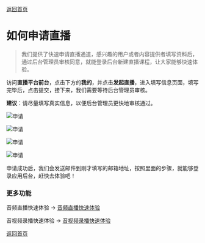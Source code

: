 [返回首页](../../README.md)

# 如何申请直播

> 我们提供了快速申请直播通道，感兴趣的用户或者内容提供者填写资料后，通过后台管理员审核同意，就能登录后台新建直播课程，让大家能够快速体验。

访问**直播平台前台**，点击下方的**我的**，并点击**发起直播**，进入填写信息页面，填写完毕后，点击提交，接下来，我们需要等待后台管理员审核。

**建议**：请尽量填写真实信息，以便后台管理员更快地审核通过。

![申请](https://docssl.cdn.maodou.io/docs/quickstart/qs_apply_home.png)

![申请](https://docssl.cdn.maodou.io/docs/quickstart/qs_apply_profile.png)

![申请](https://docssl.cdn.maodou.io/docs/quickstart/qs_apply_info.png)

![申请](https://docssl.cdn.maodou.io/docs/quickstart/qs_apply_wait.png)

申请成功后，我们会发送邮件到刚才填写的邮箱地址，按照里面的步骤，就能够登录应用后台，赶快去体验吧！

### 更多功能

音频直播快速体验 -> [音频直播快速体验](../quickstart/intro-live.md)

音视频录播快速体验 -> [音视频录播快速体验](../quickstart/intro-audio.md)

[返回首页](../../README.md)